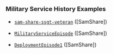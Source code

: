 ### Military Service History Examples

* [`sam-share-ssgt-veteran`](Patient-sam-share-ssgt-veteran.html) ([SamShare])

* [`MilitaryServiceEpisode`](Observation-MilitaryServiceEpisode1.html) ([SamShare])

* [`DeploymentEpisode1`](Observation-DeploymentEpisode1.html) ([SamShare])


